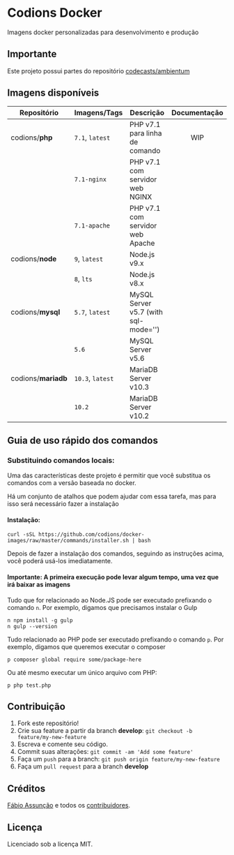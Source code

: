 # Codions Docker
Imagens docker personalizadas para desenvolvimento e produção

## Importante
Este projeto possui partes do repositório [codecasts/ambientum](https://github.com/codecasts/ambientum)

## Imagens disponíveis
| Repositório         | Imagens/Tags     | Descrição                            | Documentação |
| ------------------- | ---------------- | ------------------------------------ | :----------: |
| codions/**php**     | `7.1`, `latest`  | PHP v7.1 para linha de comando       |     WIP      |
|                     | `7.1-nginx`      | PHP v7.1 com servidor web NGINX      |              |
|                     | `7.1-apache`     | PHP v7.1 com servidor web Apache     |              |
| codions/**node**    | `9`, `latest`    | Node.js v9.x                         |              |
|                     | `8`, `lts`       | Node.js v8.x                         |              |
| codions/**mysql**   | `5.7`, `latest`  | MySQL Server v5.7 (with sql-mode='') |              |
|                     | `5.6`            | MySQL Server v5.6                    |              |
| codions/**mariadb** | `10.3`, `latest` | MariaDB Server v10.3                 |              |
|                     | `10.2`           | MariaDB Server v10.2                 |              |


## Guia de uso rápido dos comandos

### Substituindo comandos locais:
Uma das características deste projeto é permitir que você substitua os comandos com a versão baseada no docker.

Há um conjunto de atalhos que podem ajudar com essa tarefa, mas para isso será necessário fazer a instalação

#### Instalação:
```
curl -sSL https://github.com/codions/docker-images/raw/master/commands/installer.sh | bash
```

Depois de fazer a instalação dos comandos, seguindo as instruções acima, você poderá usá-los imediatamente.

#### Importante: A primeira execução pode levar algum tempo, uma vez que irá baixar as imagens

Tudo que for relacionado ao Node.JS pode ser executado prefixando o comando `n`. Por exemplo, digamos que precisamos instalar o Gulp
```
n npm install -g gulp
n gulp --version
```

Tudo relacionado ao PHP pode ser executado prefixando o comando `p`. Por exemplo, digamos que queremos executar o composer

```
p composer global require some/package-here
```

Ou até mesmo executar um único arquivo com PHP:
```
p php test.php
```

## Contribuição

1. Fork este repositório!
2. Crie sua feature a partir da branch **develop**: `git checkout -b feature/my-new-feature`
3. Escreva e comente seu código.
4. Commit suas alterações: `git commit -am 'Add some feature'`
5. Faça um `push` para a branch: `git push origin feature/my-new-feature`
6. Faça um `pull request` para a branch **develop**

## Créditos

[Fábio Assunção](https://github.com/fabioassuncao) e todos os [contribuidores](https://github.com/fabioassuncao/docker-images/graphs/contributors).

## Licença

Licenciado sob a licença MIT.
